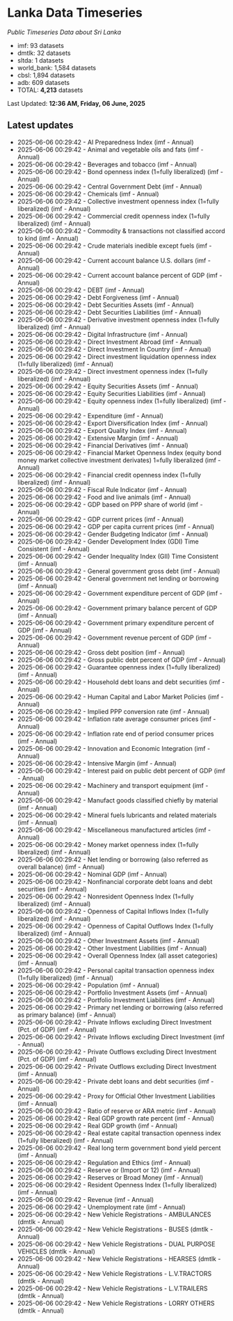 # Lanka Data Timeseries
*Public Timeseries Data about Sri Lanka*

* imf: 93 datasets
* dmtlk: 32 datasets
* sltda: 1 datasets
* world_bank: 1,584 datasets
* cbsl: 1,894 datasets
* adb: 609 datasets
* TOTAL: **4,213** datasets

Last Updated: **12:36 AM, Friday, 06 June, 2025**

## Latest updates

* 2025-06-06 00:29:42 - AI Preparedness Index (imf - Annual)
* 2025-06-06 00:29:42 - Animal and vegetable oils and fats (imf - Annual)
* 2025-06-06 00:29:42 - Beverages and tobacco (imf - Annual)
* 2025-06-06 00:29:42 - Bond openness index (1=fully liberalized) (imf - Annual)
* 2025-06-06 00:29:42 - Central Government Debt (imf - Annual)
* 2025-06-06 00:29:42 - Chemicals (imf - Annual)
* 2025-06-06 00:29:42 - Collective investment openness index (1=fully liberalized) (imf - Annual)
* 2025-06-06 00:29:42 - Commercial credit openness index (1=fully liberalized) (imf - Annual)
* 2025-06-06 00:29:42 - Commodity & transactions not classified accord to kind (imf - Annual)
* 2025-06-06 00:29:42 - Crude materials inedible except fuels (imf - Annual)
* 2025-06-06 00:29:42 - Current account balance U.S. dollars (imf - Annual)
* 2025-06-06 00:29:42 - Current account balance percent of GDP (imf - Annual)
* 2025-06-06 00:29:42 - DEBT (imf - Annual)
* 2025-06-06 00:29:42 - Debt Forgiveness (imf - Annual)
* 2025-06-06 00:29:42 - Debt Securities Assets (imf - Annual)
* 2025-06-06 00:29:42 - Debt Securities Liabilities (imf - Annual)
* 2025-06-06 00:29:42 - Derivative investment openness index (1=fully liberalized) (imf - Annual)
* 2025-06-06 00:29:42 - Digital Infrastructure (imf - Annual)
* 2025-06-06 00:29:42 - Direct Investment Abroad (imf - Annual)
* 2025-06-06 00:29:42 - Direct Investment In Country (imf - Annual)
* 2025-06-06 00:29:42 - Direct investment liquidation openness index (1=fully liberalized) (imf - Annual)
* 2025-06-06 00:29:42 - Direct investment openness index (1=fully liberalized) (imf - Annual)
* 2025-06-06 00:29:42 - Equity Securities Assets (imf - Annual)
* 2025-06-06 00:29:42 - Equity Securities Liabilities (imf - Annual)
* 2025-06-06 00:29:42 - Equity openness index (1=fully liberalized) (imf - Annual)
* 2025-06-06 00:29:42 - Expenditure (imf - Annual)
* 2025-06-06 00:29:42 - Export Diversification Index (imf - Annual)
* 2025-06-06 00:29:42 - Export Quality Index (imf - Annual)
* 2025-06-06 00:29:42 - Extensive Margin (imf - Annual)
* 2025-06-06 00:29:42 - Financial Derivatives (imf - Annual)
* 2025-06-06 00:29:42 - Financial Market Openness Index (equity bond money market collective investment derivates) 1=fully liberalized (imf - Annual)
* 2025-06-06 00:29:42 - Financial credit openness index (1=fully liberalized) (imf - Annual)
* 2025-06-06 00:29:42 - Fiscal Rule Indicator (imf - Annual)
* 2025-06-06 00:29:42 - Food and live animals (imf - Annual)
* 2025-06-06 00:29:42 - GDP based on PPP share of world (imf - Annual)
* 2025-06-06 00:29:42 - GDP current prices (imf - Annual)
* 2025-06-06 00:29:42 - GDP per capita current prices (imf - Annual)
* 2025-06-06 00:29:42 - Gender Budgeting Indicator (imf - Annual)
* 2025-06-06 00:29:42 - Gender Development Index (GDI) Time Consistent (imf - Annual)
* 2025-06-06 00:29:42 - Gender Inequality Index (GII) Time Consistent (imf - Annual)
* 2025-06-06 00:29:42 - General government gross debt (imf - Annual)
* 2025-06-06 00:29:42 - General government net lending or borrowing (imf - Annual)
* 2025-06-06 00:29:42 - Government expenditure percent of GDP (imf - Annual)
* 2025-06-06 00:29:42 - Government primary balance percent of GDP (imf - Annual)
* 2025-06-06 00:29:42 - Government primary expenditure percent of GDP (imf - Annual)
* 2025-06-06 00:29:42 - Government revenue percent of GDP (imf - Annual)
* 2025-06-06 00:29:42 - Gross debt position (imf - Annual)
* 2025-06-06 00:29:42 - Gross public debt percent of GDP (imf - Annual)
* 2025-06-06 00:29:42 - Guarantee openness index (1=fully liberalized) (imf - Annual)
* 2025-06-06 00:29:42 - Household debt loans and debt securities (imf - Annual)
* 2025-06-06 00:29:42 - Human Capital and Labor Market Policies (imf - Annual)
* 2025-06-06 00:29:42 - Implied PPP conversion rate (imf - Annual)
* 2025-06-06 00:29:42 - Inflation rate average consumer prices (imf - Annual)
* 2025-06-06 00:29:42 - Inflation rate end of period consumer prices (imf - Annual)
* 2025-06-06 00:29:42 - Innovation and Economic Integration (imf - Annual)
* 2025-06-06 00:29:42 - Intensive Margin (imf - Annual)
* 2025-06-06 00:29:42 - Interest paid on public debt percent of GDP (imf - Annual)
* 2025-06-06 00:29:42 - Machinery and transport equipment (imf - Annual)
* 2025-06-06 00:29:42 - Manufact goods classified chiefly by material (imf - Annual)
* 2025-06-06 00:29:42 - Mineral fuels lubricants and related materials (imf - Annual)
* 2025-06-06 00:29:42 - Miscellaneous manufactured articles (imf - Annual)
* 2025-06-06 00:29:42 - Money market openness index (1=fully liberalized) (imf - Annual)
* 2025-06-06 00:29:42 - Net lending or borrowing (also referred as overall balance) (imf - Annual)
* 2025-06-06 00:29:42 - Nominal GDP (imf - Annual)
* 2025-06-06 00:29:42 - Nonfinancial corporate debt loans and debt securities (imf - Annual)
* 2025-06-06 00:29:42 - Nonresident Openness Index (1=fully liberalized) (imf - Annual)
* 2025-06-06 00:29:42 - Openness of Capital Inflows Index (1=fully liberalized) (imf - Annual)
* 2025-06-06 00:29:42 - Openness of Capital Outflows Index (1=fully liberalized) (imf - Annual)
* 2025-06-06 00:29:42 - Other Investment Assets (imf - Annual)
* 2025-06-06 00:29:42 - Other Investment Liabilities (imf - Annual)
* 2025-06-06 00:29:42 - Overall Openness Index (all asset categories) (imf - Annual)
* 2025-06-06 00:29:42 - Personal capital transaction openness index (1=fully liberalized) (imf - Annual)
* 2025-06-06 00:29:42 - Population (imf - Annual)
* 2025-06-06 00:29:42 - Portfolio Investment Assets (imf - Annual)
* 2025-06-06 00:29:42 - Portfolio Investment Liabilities (imf - Annual)
* 2025-06-06 00:29:42 - Primary net lending or borrowing (also referred as primary balance) (imf - Annual)
* 2025-06-06 00:29:42 - Private Inflows excluding Direct Investment (Pct. of GDP) (imf - Annual)
* 2025-06-06 00:29:42 - Private Inflows excluding Direct Investment (imf - Annual)
* 2025-06-06 00:29:42 - Private Outflows excluding Direct Investment (Pct. of GDP) (imf - Annual)
* 2025-06-06 00:29:42 - Private Outflows excluding Direct Investment (imf - Annual)
* 2025-06-06 00:29:42 - Private debt loans and debt securities (imf - Annual)
* 2025-06-06 00:29:42 - Proxy for Official Other Investment Liabilities (imf - Annual)
* 2025-06-06 00:29:42 - Ratio of reserve or ARA metric (imf - Annual)
* 2025-06-06 00:29:42 - Real GDP growth rate percent (imf - Annual)
* 2025-06-06 00:29:42 - Real GDP growth (imf - Annual)
* 2025-06-06 00:29:42 - Real estate capital transaction openness index (1=fully liberalized) (imf - Annual)
* 2025-06-06 00:29:42 - Real long term government bond yield percent (imf - Annual)
* 2025-06-06 00:29:42 - Regulation and Ethics (imf - Annual)
* 2025-06-06 00:29:42 - Reserve or (Import or 12) (imf - Annual)
* 2025-06-06 00:29:42 - Reserves or Broad Money (imf - Annual)
* 2025-06-06 00:29:42 - Resident Openness Index (1=fully liberalized) (imf - Annual)
* 2025-06-06 00:29:42 - Revenue (imf - Annual)
* 2025-06-06 00:29:42 - Unemployment rate (imf - Annual)
* 2025-06-06 00:29:42 - New Vehicle Registrations - AMBULANCES (dmtlk - Annual)
* 2025-06-06 00:29:42 - New Vehicle Registrations - BUSES (dmtlk - Annual)
* 2025-06-06 00:29:42 - New Vehicle Registrations - DUAL PURPOSE VEHICLES (dmtlk - Annual)
* 2025-06-06 00:29:42 - New Vehicle Registrations - HEARSES (dmtlk - Annual)
* 2025-06-06 00:29:42 - New Vehicle Registrations - L.V.TRACTORS (dmtlk - Annual)
* 2025-06-06 00:29:42 - New Vehicle Registrations - L.V.TRAILERS (dmtlk - Annual)
* 2025-06-06 00:29:42 - New Vehicle Registrations - LORRY OTHERS (dmtlk - Annual)